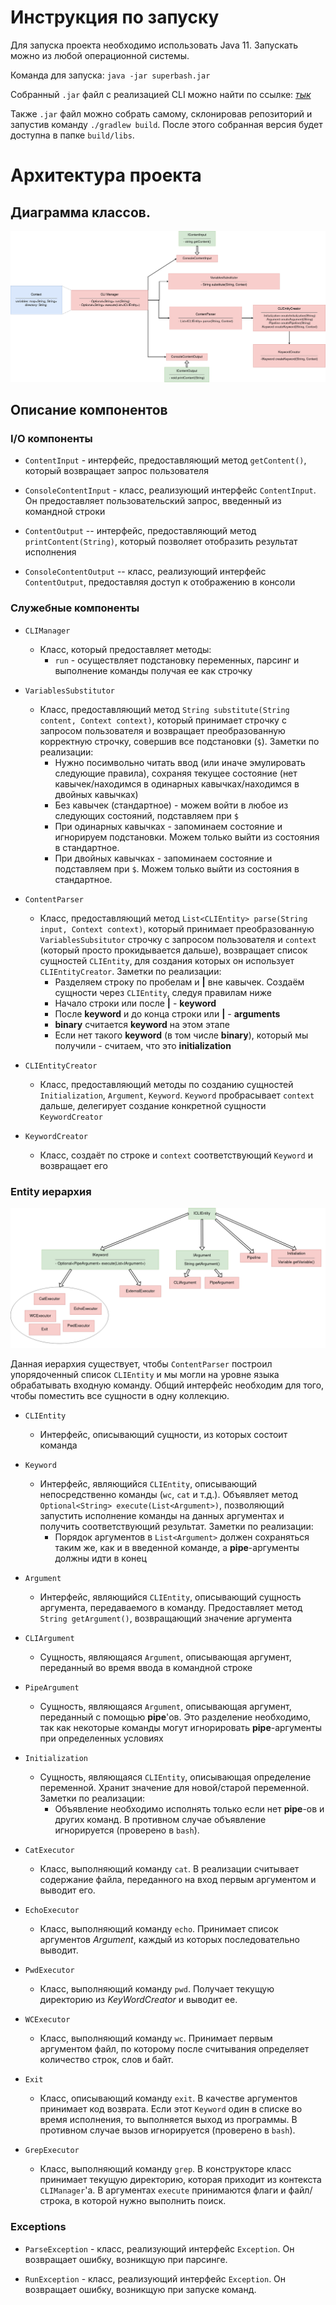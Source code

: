 # Инструкция по запуску

Для запуска проекта необходимо использовать Java 11. Запускать можно из любой операционной системы.

Команда для запуска: `java -jar superbash.jar`

Собранный `.jar` файл с реализацией CLI можно найти по ссылке: *[тык](https://github.com/bashenjoyers/superbash/blob/phase2/build/superbash.jar)*

Также `.jar` файл можно собрать самому, склонировав репозиторий и запустив команду `./gradlew build`. После этого собранная версия будет доступна в папке `build/libs`.

# Архитектура проекта


## Диаграмма классов.
![phase2](pictures/phase2.png)

## Описание компонентов

### I/O компоненты

* `ContentInput` - интерфейс, предоставляющий метод `getContent()`, который возвращает запрос пользователя

* `ConsoleContentInput` - класс, реализующий интерфейс `ContentInput`. Он предоставляет пользовательский запрос, введенный из командной строки

* `ContentOutput` -- интерфейс, предоставляющий метод `printContent(String)`, который позволяет отобразить результат исполнения

* `ConsoleContentOutput` -- класс, реализующий интерфейс `ContentOutput`, предоставляя доступ к отображению в консоли

### Служебные компоненты

* `CLIManager`
    - Класс, который предоставляет методы:
        + `run` - осуществляет подстановку переменных, парсинг и выполнение команды получая ее как строчку

* `VariablesSubstitutor`
    - Класс, предоставляющий метод `String substitute(String content, Context context)`, который принимает строчку с запросом пользователя и возвращает преобразованную корректную строчку, совершив все подстановки (`$`). Заметки по реализации:
        + Нужно посимвольно читать ввод (или иначе эмулировать следующие правила), сохраняя текущее состояние (нет кавычек/находимся в одинарных кавычках/находимся в двойных кавычках)
        + Без кавычек (стандартное) - можем войти в любое из следующих состояний, подставляем при `$`
        + При одинарных кавычках - запоминаем состояние и игнорируем подстановки. Можем только выйти из состояния в стандартное.
        + При двойных кавычках - запоминаем состояние и подставляем при `$`. Можем только выйти из состояния в стандартное.


* `ContentParser`
    - Класс, предоставляющий метод `List<CLIEntity> parse(String input, Context context)`, который принимает преобразованную `VariablesSubsitutor` строчку с запросом пользователя и `context` (который просто прокидывается дальше), возвращает список сущностей `CLIEntity`, для создания которых он использует `CLIEntityCreator`. Заметки по реализации:
        + Разделяем строку по пробелам и **|** вне кавычек. Создаём сущности через `CLIEntity`, следуя правилам ниже
        + Начало строки или после **|** - **keyword**
        + После **keyword** и до конца строки или **|** - **arguments**
        + **binary** считается **keyword** на этом этапе
        + Если нет такого **keyword** (в том числе **binary**), который мы получили - считаем, что это **initialization**


* `CLIEntityCreator`
    - Класс, предоставляющий методы по созданию сущностей `Initialization`, `Argument`, `Keyword`. `Keyword` пробрасывает `context` дальше, делегирует создание конкретной сущности `KeywordCreator`


* `KeywordCreator`
    - Класс, создаёт по строке и `context` соответствующий `Keyword` и возвращает его


### Entity иерархия
![phase2](pictures/phase2_ICLIEntity.png)

Данная иерархия существует, чтобы `ContentParser` построил упорядоченный список `CLIEntity` и мы могли на уровне языка обрабатывать входную команду. Общий интерфейс необходим для того, чтобы поместить все сущности в одну коллекцию.

* `CLIEntity`
    - Интерфейс, описывающий сущности, из которых состоит команда

* `Keyword`
    - Интерфейс, являющийся `CLIEntity`, описывающий непосредственно команды (`wc`, `cat` и т.д.). Объявляет метод `Optional<String> execute(List<Argument>)`, позволяющий запустить исполнение команды на данных аргументах и получить соответствующий результат. Заметки по реализации:
        + Порядок аргументов в `List<Argument>` должен сохраняться таким же, как и в введенной команде, а **pipe**-аргументы должны идти в конец

* `Argument`
    - Интерфейс, являющийся `CLIEntity`, описывающий сущность аргумента, передаваемого в команду. Предоставляет метод `String getArgument()`, возвращающий значение аргумента

* `CLIArgument`
    - Сущность, являющаяся `Argument`, описывающая аргумент, переданный во время ввода в командной строке

*  `PipeArgument`
    - Сущность, являющаяся `Argument`, описывающая аргумент, переданный с помощью **pipe**'ов. Это разделение необходимо, так как некоторые команды могут игнорировать **pipe**-аргументы при определенных условиях

* `Initialization`
    - Сущность, являющаяся `CLIEntity`, описывающая определение переменной. Хранит значение для новой/старой переменной. Заметки по реализации:
        + Объявление необходимо исполнять только если нет **pipe**-ов и других команд. В противном случае объявление игнорируется (проверено в `bash`).

* `CatExecutor`
    - Класс, выполняющий команду `cat`. В реализации считывает содержание файла, переданного на вход первым аргументом и выводит его.


* `EchoExecutor`
    - Класс, выполняющий команду `echo`. Принимает список аргументов *Argument*, каждый из которых последовательно выводит.


* `PwdExecutor`
    - Класс, выполняющий команду `pwd`. Получает текущую директорию из *KeyWordCreator* и выводит ее.


* `WCExecutor`
    - Класс, выполняющий команду `wc`. Принимает первым аргументом файл, по которому после считывания определяет количество строк, слов и байт.

* `Exit`
    - Класс, описывающий команду `exit`. В качестве аргументов принимает код возврата. Если этот `Keyword` один в списке во время исполнения, то выполняется выход из программы. В противном случае вызов игнорируется (проверено в `bash`).

* `GrepExecutor`
    - Класс, выполняющий команду `grep`. В конструкторе класс принимает текущую директорию, которая приходит из контекста `CLIManager`'a. В аргументах `execute` принимаются флаги и файл/строка, в которой нужно выполнить поиск.

### Exceptions

* `ParseException` - класс, реализующий интерфейс `Exception`. Он возвращает ошибку, возникщую при парсинге.

* `RunException` - класс, реализующий интерфейс `Exception`. Он возвращает ошибку, возникщую при запуске команд.